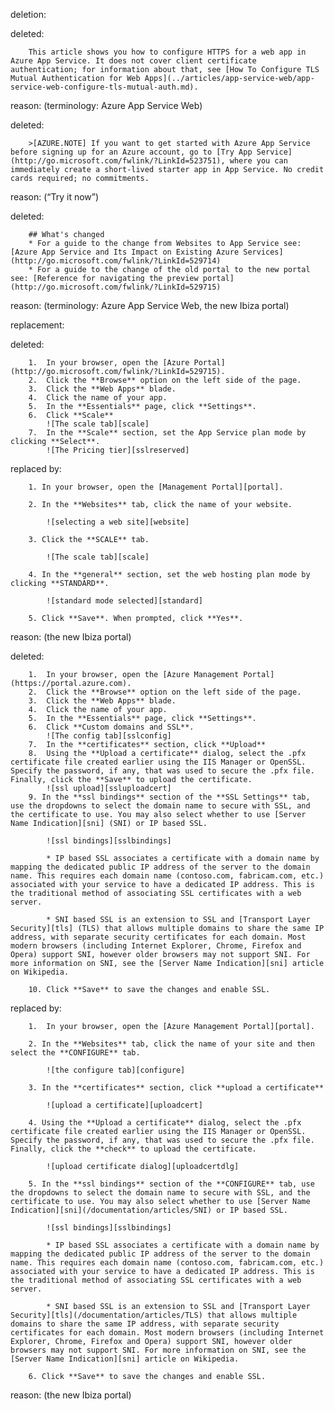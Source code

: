 deletion:

deleted:

		This article shows you how to configure HTTPS for a web app in Azure App Service. It does not cover client certificate authentication; for information about that, see [How To Configure TLS Mutual Authentication for Web Apps](../articles/app-service-web/app-service-web-configure-tls-mutual-auth.md).

reason: (terminology: Azure App Service Web)

deleted:

		>[AZURE.NOTE] If you want to get started with Azure App Service before signing up for an Azure account, go to [Try App Service](http://go.microsoft.com/fwlink/?LinkId=523751), where you can immediately create a short-lived starter app in App Service. No credit cards required; no commitments.

reason: (“Try it now”)

deleted:

		## What's changed
		* For a guide to the change from Websites to App Service see: [Azure App Service and Its Impact on Existing Azure Services](http://go.microsoft.com/fwlink/?LinkId=529714)
		* For a guide to the change of the old portal to the new portal see: [Reference for navigating the preview portal](http://go.microsoft.com/fwlink/?LinkId=529715)

reason: (terminology: Azure App Service Web, the new Ibiza portal)

replacement:

deleted:

		1.	In your browser, open the [Azure Portal](http://go.microsoft.com/fwlink/?LinkId=529715).
		2.	Click the **Browse** option on the left side of the page.
		3.	Click the **Web Apps** blade.
		4.	Click the name of your app.
		5.	In the **Essentials** page, click **Settings**.
		6.	Click **Scale**
			![The scale tab][scale]
		7.	In the **Scale** section, set the App Service plan mode by clicking **Select**.
			![The Pricing tier][sslreserved]

replaced by:

		1. In your browser, open the [Management Portal][portal].
		
		2. In the **Websites** tab, click the name of your website.
		
			![selecting a web site][website]
		
		3. Click the **SCALE** tab.
		
			![The scale tab][scale]
		
		4. In the **general** section, set the web hosting plan mode by clicking **STANDARD**.
		
			![standard mode selected][standard]
		
		5. Click **Save**. When prompted, click **Yes**.

reason: (the new Ibiza portal)

deleted:

		1.	In your browser, open the [Azure Management Portal](https://portal.azure.com).
		2.	Click the **Browse** option on the left side of the page.
		3.	Click the **Web Apps** blade.
		4.	Click the name of your app.
		5.	In the **Essentials** page, click **Settings**.
		6.	Click **Custom domains and SSL**.
			![The config tab][sslconfig]
		7.	In the **certificates** section, click **Upload**
		8.	Using the **Upload a certificate** dialog, select the .pfx certificate file created earlier using the IIS Manager or OpenSSL. Specify the password, if any, that was used to secure the .pfx file. Finally, click the **Save** to upload the certificate.
			![ssl upload][ssluploadcert]
		9. In the **ssl bindings** section of the **SSL Settings** tab, use the dropdowns to select the domain name to secure with SSL, and the certificate to use. You may also select whether to use [Server Name Indication][sni] (SNI) or IP based SSL.
		
			![ssl bindings][sslbindings]
		
			* IP based SSL associates a certificate with a domain name by mapping the dedicated public IP address of the server to the domain name. This requires each domain name (contoso.com, fabricam.com, etc.) associated with your service to have a dedicated IP address. This is the traditional method of associating SSL certificates with a web server.
		
			* SNI based SSL is an extension to SSL and [Transport Layer Security][tls] (TLS) that allows multiple domains to share the same IP address, with separate security certificates for each domain. Most modern browsers (including Internet Explorer, Chrome, Firefox and Opera) support SNI, however older browsers may not support SNI. For more information on SNI, see the [Server Name Indication][sni] article on Wikipedia.
		
		10. Click **Save** to save the changes and enable SSL.

replaced by:

		1.	In your browser, open the [Azure Management Portal][portal].
		
		2. In the **Websites** tab, click the name of your site and then select the **CONFIGURE** tab.
		
			![the configure tab][configure]
		
		3. In the **certificates** section, click **upload a certificate**
		
			![upload a certificate][uploadcert]
		
		4. Using the **Upload a certificate** dialog, select the .pfx certificate file created earlier using the IIS Manager or OpenSSL. Specify the password, if any, that was used to secure the .pfx file. Finally, click the **check** to upload the certificate.
		
			![upload certificate dialog][uploadcertdlg]
		
		5. In the **ssl bindings** section of the **CONFIGURE** tab, use the dropdowns to select the domain name to secure with SSL, and the certificate to use. You may also select whether to use [Server Name Indication][sni](/documentation/articles/SNI) or IP based SSL.
		
			![ssl bindings][sslbindings]
			
			* IP based SSL associates a certificate with a domain name by mapping the dedicated public IP address of the server to the domain name. This requires each domain name (contoso.com, fabricam.com, etc.) associated with your service to have a dedicated IP address. This is the traditional method of associating SSL certificates with a web server.
		
			* SNI based SSL is an extension to SSL and [Transport Layer Security][tls](/documentation/articles/TLS) that allows multiple domains to share the same IP address, with separate security certificates for each domain. Most modern browsers (including Internet Explorer, Chrome, Firefox and Opera) support SNI, however older browsers may not support SNI. For more information on SNI, see the [Server Name Indication][sni] article on Wikipedia.
		
		6. Click **Save** to save the changes and enable SSL.

reason: (the new Ibiza portal)

